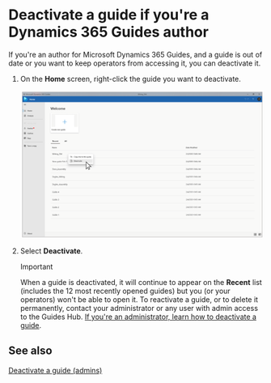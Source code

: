 

# Deactivate a guide if you're a Dynamics 365 Guides author

If you're an author for Microsoft Dynamics 365 Guides, and a guide is out of date or you want to keep operators from accessing it, you can deactivate it. 

1. On the **Home** screen, right-click the guide you want to deactivate.

    ![Deactivate command](media/author-deactivate-guide.PNG "Deactivate command")

2. Select **Deactivate**.

    >[!IMPORTANT]
    >When a guide is deactivated, it will continue to appear on the **Recent** list (includes the 12 most recently opened guides) but you (or your operators) won't be able to open it. To reactivate a guide, or to delete it permanently, contact your administrator or any user with admin access to the Guides Hub. [If you're an administrator, learn how to deactivate a guide](admin-deactivate-guide.md).

## See also

[Deactivate a guide (admins)](admin-deactivate-guide.md)





